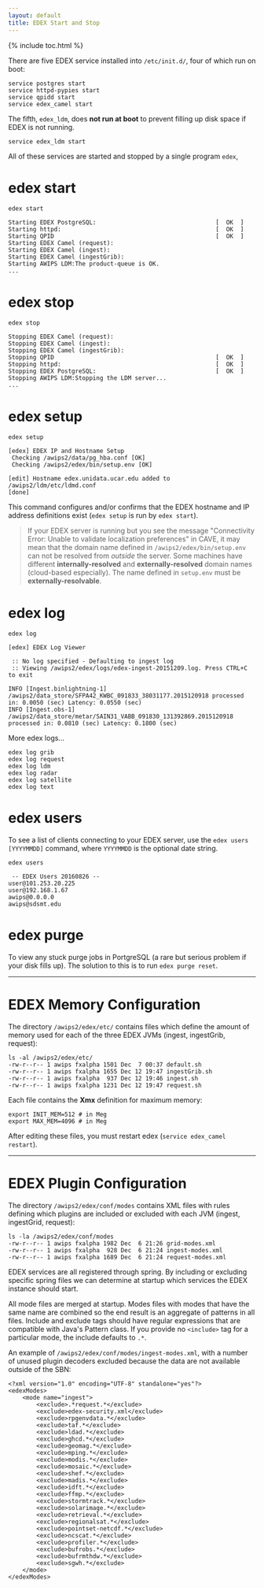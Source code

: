 ```yaml
---
layout: default
title: EDEX Start and Stop
---
```


{% include toc.html %}

There are five EDEX service installed into `/etc/init.d/`, four of which run on boot:

    service postgres start
    service httpd-pypies start
    service qpidd start
    service edex_camel start

The fifth, `edex_ldm`, does **not run at boot** to prevent filling up disk space if EDEX is not running. 

    service edex_ldm start

All of these services are started and stopped by a single program `edex`,

# edex start

    edex start
    
    Starting EDEX PostgreSQL:                                  [  OK  ]
    Starting httpd:                                            [  OK  ]
    Starting QPID                                              [  OK  ]
    Starting EDEX Camel (request): 
    Starting EDEX Camel (ingest): 
    Starting EDEX Camel (ingestGrib): 
    Starting AWIPS LDM:The product-queue is OK.
    ...

# edex stop

    edex stop

    Stopping EDEX Camel (request): 
    Stopping EDEX Camel (ingest): 
    Stopping EDEX Camel (ingestGrib): 
    Stopping QPID                                              [  OK  ]
    Stopping httpd:                                            [  OK  ]
    Stopping EDEX PostgreSQL:                                  [  OK  ]
    Stopping AWIPS LDM:Stopping the LDM server...
    ...
    
# edex setup

    edex setup
    
    [edex] EDEX IP and Hostname Setup
     Checking /awips2/data/pg_hba.conf [OK]
     Checking /awips2/edex/bin/setup.env [OK]
    
    [edit] Hostname edex.unidata.ucar.edu added to /awips2/ldm/etc/ldmd.conf
    [done]

This command configures and/or confirms that the EDEX hostname and IP address definitions exist (`edex setup` is run by `edex start`).

> If your EDEX server is running but you see the message "Connectivity Error: Unable to validate localization preferences" in CAVE, it may mean that the domain name defined in `/awips2/edex/bin/setup.env` can not be resolved from *outside* the server.  Some machines have different **internally-resolved** and **externally-resolved** domain names (cloud-based especially). The name defined in `setup.env` must be **externally-resolvable**.

# edex log

    edex log
    
    [edex] EDEX Log Viewer

     :: No log specified - Defaulting to ingest log
     :: Viewing /awips2/edex/logs/edex-ingest-20151209.log. Press CTRL+C to exit
    
    INFO [Ingest.binlightning-1] /awips2/data_store/SFPA42_KWBC_091833_38031177.2015120918 processed in: 0.0050 (sec) Latency: 0.0550 (sec)
    INFO [Ingest.obs-1] /awips2/data_store/metar/SAIN31_VABB_091830_131392869.2015120918 processed in: 0.0810 (sec) Latency: 0.1800 (sec)

More edex logs...

    edex log grib
    edex log request
    edex log ldm
    edex log radar
    edex log satellite
    edex log text

# edex users

To see a list of clients connecting to your EDEX server, use the `edex users [YYYYMMDD]` command, where `YYYYMMDD` is the optional date string.

    edex users
    
     -- EDEX Users 20160826 --
    user@101.253.20.225
    user@192.168.1.67
    awips@0.0.0.0
    awips@sdsmt.edu

# edex purge

To view any stuck purge jobs in PortgreSQL (a rare but serious problem if your disk fills up).  The solution to this is to run `edex purge reset`.

---

# EDEX Memory Configuration

The directory `/awips2/edex/etc/` contains files which define the amount of memory used for each of the three EDEX JVMs (ingest, ingestGrib, request):

	ls -al /awips2/edex/etc/
	-rw-r--r-- 1 awips fxalpha 1501 Dec  7 00:37 default.sh
	-rw-r--r-- 1 awips fxalpha 1655 Dec 12 19:47 ingestGrib.sh
	-rw-r--r-- 1 awips fxalpha  937 Dec 12 19:46 ingest.sh
	-rw-r--r-- 1 awips fxalpha 1231 Dec 12 19:47 request.sh

Each file contains the **Xmx** definition for maximum memory:

	export INIT_MEM=512 # in Meg
	export MAX_MEM=4096 # in Meg

After editing these files, you must restart edex (`service edex_camel restart`).

---

# EDEX Plugin Configuration

The directory `/awips2/edex/conf/modes` contains XML files with rules defining which plugins are included or excluded with each JVM (ingest, ingestGrid, request):

	ls -la /awips2/edex/conf/modes
	-rw-r--r-- 1 awips fxalpha 1982 Dec  6 21:26 grid-modes.xml
	-rw-r--r-- 1 awips fxalpha  928 Dec  6 21:24 ingest-modes.xml
	-rw-r--r-- 1 awips fxalpha 1689 Dec  6 21:24 request-modes.xml

EDEX services are all registered through spring. By including or excluding specific spring files we can determine at startup which services the EDEX instance should start.

All mode files are merged at startup. Modes files with modes that have the same name are combined so the end result is an aggregate of patterns in all files.  Include and exclude tags should have regular expressions that are compatible with Java's Pattern class.  If you provide no `<include>` tag for a particular mode, the include defaults to `.*`.

An example of `/awips2/edex/conf/modes/ingest-modes.xml`, with a number of unused plugin decoders excluded because the data are not available outside of the SBN:
	
	<?xml version="1.0" encoding="UTF-8" standalone="yes"?>
	<edexModes>
		<mode name="ingest">
			<exclude>.*request.*</exclude>
			<exclude>edex-security.xml</exclude>
			<exclude>rpgenvdata.*</exclude>
			<exclude>taf.*</exclude>
			<exclude>ldad.*</exclude>
			<exclude>ghcd.*</exclude>
			<exclude>geomag.*</exclude>
			<exclude>mping.*</exclude>
			<exclude>modis.*</exclude>
			<exclude>mosaic.*</exclude>
			<exclude>shef.*</exclude>
			<exclude>madis.*</exclude>
			<exclude>idft.*</exclude>
			<exclude>ffmp.*</exclude>
			<exclude>stormtrack.*</exclude>
			<exclude>solarimage.*</exclude>
			<exclude>retrieval.*</exclude>
			<exclude>regionalsat.*</exclude>
			<exclude>pointset-netcdf.*</exclude>
			<exclude>ncscat.*</exclude>
			<exclude>profiler.*</exclude>
			<exclude>bufrobs.*</exclude>
			<exclude>bufrmthdw.*</exclude>
			<exclude>sgwh.*</exclude>
		</mode>
	</edexModes>



